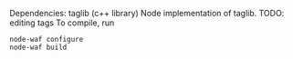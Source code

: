 Dependencies: taglib (c++ library)
Node implementation of taglib.
TODO: editing tags
To compile, run

```
node-waf configure
node-waf build
```
